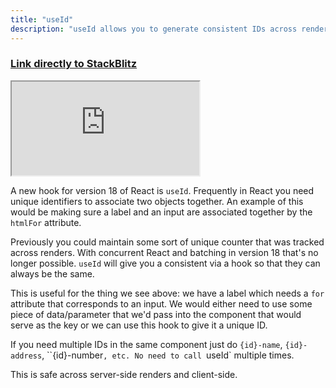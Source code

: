 ```yaml
---
title: "useId"
description: "useId allows you to generate consistent IDs across renders"
---
```


### [Link directly to StackBlitz][ref]

<iframe src="https://stackblitz.com/edit/ir5?embed=1&view=both&file=src/routes/UseId.jsx&hideExplorer=1&initialPath=/useId"></iframe>

A new hook for version 18 of React is `useId`. Frequently in React you need unique identifiers to associate two objects together. An example of this would be making sure a label and an input are associated together by the `htmlFor` attribute.

Previously you could maintain some sort of unique counter that was tracked across renders. With concurrent React and batching in version 18 that's no longer possible. `useId` will give you a consistent via a hook so that they can always be the same.

This is useful for the thing we see above: we have a label which needs a `for` attribute that corresponds to an input. We would either need to use some piece of data/parameter that we'd pass into the component that would serve as the key or we can use this hook to give it a unique ID.

If you need multiple IDs in the same component just do `{id}-name`, `{id}-address`, ``{id}-number`, etc. No need to call `useId` multiple times.

This is safe across server-side renders and client-side.

[ref]: https://stackblitz.com/edit/ir5?view=both&file=src/routes/UseId.jsx&hideExplorer=1&initialPath=/useId
